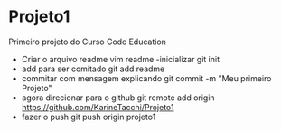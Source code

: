 # Projeto1
Primeiro projeto do Curso Code Education
- Criar o arquivo readme
vim readme
-inicializar
git init
- add para ser comitado
git add readme
- commitar com mensagem explicando
git commit -m "Meu primeiro Projeto"
- agora direcionar para o github
git remote add origin https://github.com/KarineTacchi/Projeto1
- fazer o push
git push origin projeto1
